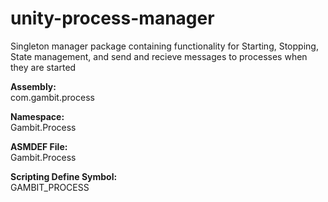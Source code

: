 # unity-process-manager
Singleton manager package containing functionality for Starting, Stopping, State management, and send and recieve messages to processes when they are started

**Assembly:**\
com.gambit.process

**Namespace:**\
Gambit.Process

**ASMDEF File:**\
Gambit.Process  

**Scripting Define Symbol:**\
GAMBIT_PROCESS